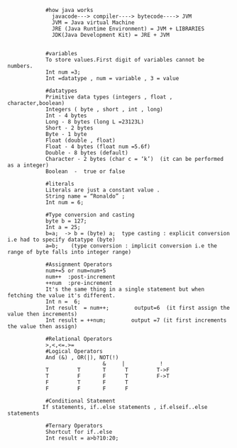     
                #how java works
                  javacode---> compiler----> bytecode----> JVM
                  JVM = Java virtual Machine
                  JRE (Java Runtime Environment) = JVM + LIBRARIES
                  JDK(Java Development Kit) = JRE + JVM    
                
                
                #variables
                To store values.First digit of variables cannot be numbers.
                Int num =3; 
                Int =datatype , num = variable , 3 = value

                #datatypes
                Primitive data types (integers , float , character,boolean)
                Integers ( byte , short , int , long)
                Int - 4 bytes
                Long - 8 bytes (long L =23123L)
                Short - 2 bytes
                Byte - 1 byte
                Float (double , float)
                Float - 4 bytes (float num =5.6f)
                Double - 8 bytes (default)
                Character - 2 bytes (char c = ‘k’)  (it can be performed as a integer)
                Boolean  -  true or false

                #literals
                Literals are just a constant value .
                String name = “Ronaldo” ;  
                Int num = 6;

                #Type conversion and casting
                byte b = 127;
                Int a = 25;  
                b=a;  -> b = (byte) a;  type casting : explicit conversion i.e had to specify datatype (byte)   
                a=b;    (type conversion : implicit conversion i.e the range of byte falls into integer range)

                #Assignment Operators
                num+=5 or num=num+5
                num++  :post-increment
                ++num  :pre-increment
                It's the same thing in a single statement but when fetching the value it's different.
                Int n =  6;
                Int result  = num++;        output=6  (it first assign the value then increments)
                Int result = ++num;        output =7 (it first increments the value then assign)

                #Relational Operators
                >,<,<=.>=
                #Logical Operators
                And (&) , OR(|), NOT(!)
                                  &     |           !
                T         T       T      T         T->F
                T         F       F      T         F->T
                F         T       F      T          
                F         F       F      F          

                #Conditional Statement
               If statements, if..else statements , if.elseif..else statements

                #Ternary Operators
                Shortcut for if..else
                Int result = a>b?10:20;